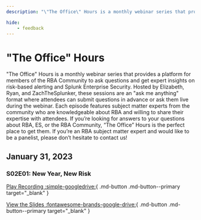```yaml
---
description: "\"The Office\" Hours is a monthly webinar series that provides a platform for members of the RBA Community to ask questions and get expert insights on risk-based alerting and Splunk Enterprise Security."

hide:
    - feedback
---
```


# "The Office" Hours

"The Office" Hours is a monthly webinar series that provides a platform for members of the RBA Community to ask questions and get expert insights on risk-based alerting and Splunk Enterprise Security. Hosted by Elizabeth, Ryan, and ZachTheSplunker, these sessions are an "ask me anything" format where attendees can submit questions in advance or ask them live during the webinar. Each episode features subject matter experts from the community who are knowledgeable about RBA and willing to share their expertise with attendees. If you’re looking for answers to your questions about RBA, ES, or the RBA Community, “The Office” Hours is the perfect place to get them. If you’re an RBA subject matter expert and would like to be a panelist, please don’t hesitate to contact us!

## January 31, 2023 

### S02E01: New Year, New Risk

[Play Recording :simple-googledrive:](https://drive.google.com/file/d/1EQd3_q39E0cI9KH1QU1F_7MOLqtZmYgC/view "The Office Hours Recording"){ .md-button .md-button--primary target="_blank" }

[View the Slides :fontawesome-brands-google-drive:](https://docs.google.com/presentation/d/1ekCK72UbBlW8HyTS0fgso5ZHU9F__6Q01LfwlxmpNwg/edit?usp=sharing "See Slide Deck"){ .md-button .md-button--primary target="_blank" }
